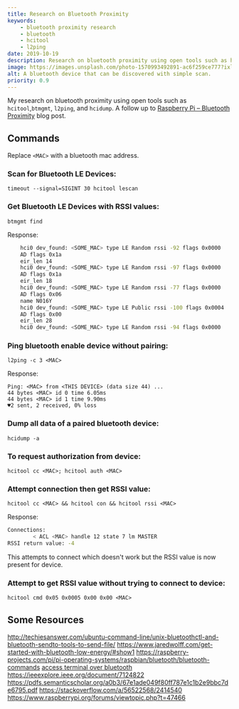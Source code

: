 ```yaml
---
title: Research on Bluetooth Proximity
keywords: 
    - bluetooth proximity research
    - bluetooth
    - hcitool
    - l2ping
date: 2019-10-19
description: Research on bluetooth proximity using open tools such as hcitool, l2ping, and hcidump
image: https://images.unsplash.com/photo-1570993492891-ac6f259ce777?ixlib=rb-1.2.1&ixid=eyJhcHBfaWQiOjEyMDd9&auto=format&fit=crop&w=1650&q=80
alt: A bluetooth device that can be discovered with simple scan.
priority: 0.9
---
```


My research on bluetooth proximity using open tools such as `hcitool`,`btmgmt`, `l2ping`, and `hcidump`. A follow up to [Raspberry Pi – Bluetooth Proximity](raspberry-pi-bluetooth-proximity) blog post.

## Commands

Replace `<MAC>` with a bluetooth mac address.

### Scan for Bluetooth LE Devices:

`timeout --signal=SIGINT 30 hcitool lescan`

### Get Bluetooth LE Devices with RSSI values:

`btmgmt find`

Response:

```bash
    hci0 dev_found: <SOME_MAC> type LE Random rssi -92 flags 0x0000
    AD flags 0x1a
    eir_len 14
    hci0 dev_found: <SOME_MAC> type LE Random rssi -97 flags 0x0000
    AD flags 0x1a
    eir_len 18
    hci0 dev_found: <SOME_MAC> type LE Random rssi -77 flags 0x0000
    AD flags 0x06
    name N016Y
    hci0 dev_found: <SOME_MAC> type LE Public rssi -100 flags 0x0004
    AD flags 0x00
    eir_len 28
    hci0 dev_found: <SOME_MAC> type LE Random rssi -94 flags 0x0000
```

### Ping bluetooth enable device without pairing:

`l2ping -c 3 <MAC>`

Response:

    Ping: <MAC> from <THIS DEVICE> (data size 44) ...
    44 bytes <MAC> id 0 time 6.05ms
    44 bytes <MAC> id 1 time 9.90ms
    ♥2 sent, 2 received, 0% loss

### Dump all data of a paired bluetooth device:

`hcidump -a`

### To request authorization from device:

`hcitool cc <MAC>; hcitool auth <MAC>`

### Attempt connection then get RSSI value:

`hcitool cc <MAC> && hcitool con && hcitool rssi <MAC>`

Response:

```bash
Connections:
        < ACL <MAC> handle 12 state 7 lm MASTER
RSSI return value: -4
```

This attempts to connect which doesn't work but the RSSI value is now present for device.

### Attempt to get RSSI value without trying to connect to device:

`hcitool cmd 0x05 0x0005 0x00 0x00 <MAC>`

## Some Resources

<http://techiesanswer.com/ubuntu-command-line/unix-bluetoothctl-and-bluetooth-sendto-tools-to-send-file/>
<https://www.jaredwolff.com/get-started-with-bluetooth-low-energy/#show1>
<https://raspberry-projects.com/pi/pi-operating-systems/raspbian/bluetooth/bluetooth-commands>
[access terminal over bluetooth](https://askubuntu.com/questions/248817/how-to-i-connect-a-raw-serial-terminal-to-a-bluetooth-connection)
<https://ieeexplore.ieee.org/document/7124822>
<https://pdfs.semanticscholar.org/a0b3/67e1ade049f80ff787e1c1b2e9bbc7de6795.pdf>
<https://stackoverflow.com/a/56522568/2414540>
<https://www.raspberrypi.org/forums/viewtopic.php?t=47466>
